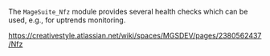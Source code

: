 The `MageSuite_Nfz` module provides several health checks which can be used, e.g., for uptrends monitoring.

https://creativestyle.atlassian.net/wiki/spaces/MGSDEV/pages/2380562437/Nfz
